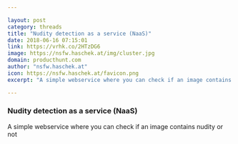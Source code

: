 ```yaml
---

layout: post
category: threads
title: "Nudity detection as a service (NaaS)"
date: 2018-06-16 07:15:01
link: https://vrhk.co/2HTzDG6
image: https://nsfw.haschek.at/img/cluster.jpg
domain: producthunt.com
author: "nsfw.haschek.at"
icon: https://nsfw.haschek.at/favicon.png
excerpt: "A simple webservice where you can check if an image contains nudity or not"

---
```


### Nudity detection as a service (NaaS)

A simple webservice where you can check if an image contains nudity or not